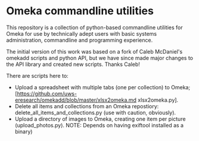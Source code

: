 # Omeka commandline utilities

This repository is a collection of python-based commandline utilities for Omeka for use by technically adept users with basic systems administration, commandline and programming experience.

The initial version of this work was based on a fork of Caleb McDaniel's omekadd scripts and python API, but we have since made major changes to the API library and created new scripts. Thanks Caleb!

There are scripts here to:
* Upload a spreadsheet with multiple tabs (one per collection) to Omeka; [https://github.com/uws-eresearch/omekadd/blob/master/xlsx2omeka.md xlsx2omeka.py].
* Delete all items and collections from an Omeka repostiory: delete_all_items_and_collections.py (use with caution, obviously).
* Upload a directory of images to Omeka, creating one item per picture (upload_photos.py). NOTE: Depends on having exiftool installed as a binary)

